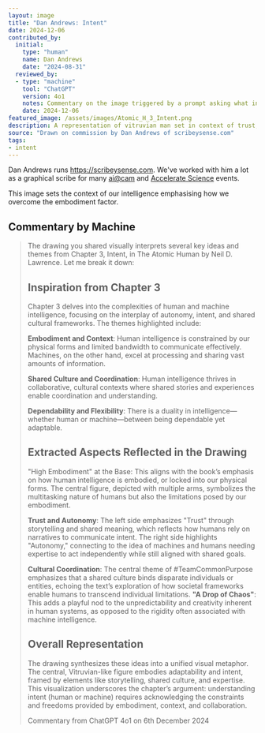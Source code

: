 ```yaml
---
layout: image
title: "Dan Andrews: Intent"
date: 2024-12-06
contributed_by:
  initial:
    type: "human"
    name: Dan Andrews
    date: "2024-08-31"
  reviewed_by:
  - type: "machine"
    tool: "ChatGPT"
    version: 4o1
    notes: Commentary on the image triggered by a prompt asking what inspired the drawing and what it shows.
    date: 2024-12-06
featured_image: /assets/images/Atomic_H_3_Intent.png
description: A representation of vitruvian man set in context of trust, autonomy and high embodiment
source: "Drawn on commission by Dan Andrews of scribeysense.com"
tags:
- intent
---
```


Dan Andrews runs <https://scribeysense.com>. We've worked with him a lot as a graphical scribe for many [ai@cam](https://ai.cam.ac.uk) and [Accelerate Science](https://science.ai.cam.ac.uk) events. 


This image sets the context of our intelligence emphasising how we overcome the embodiment factor.

## Commentary by Machine

> The drawing you shared visually interprets several key ideas and themes from Chapter 3, Intent, in The Atomic Human by Neil D. Lawrence. Let me break it down:
>
> ## Inspiration from Chapter 3
>
> Chapter 3 delves into the complexities of human and machine intelligence, focusing on the interplay of autonomy, intent, and shared cultural frameworks. The themes highlighted include:
>
> **Embodiment and Context**: Human intelligence is constrained by our physical forms and limited bandwidth to communicate effectively. Machines, on the other hand, excel at processing and sharing vast amounts of information.
>
> **Shared Culture and Coordination**: Human intelligence thrives in collaborative, cultural contexts where shared stories and experiences enable coordination and understanding.
>
> **Dependability and Flexibility**: There is a duality in intelligence—whether human or machine—between being dependable yet adaptable.
>
> ## Extracted Aspects Reflected in the Drawing
>
>"High Embodiment" at the Base: This aligns with the book’s emphasis on how human intelligence is embodied, or locked into our physical forms. The central figure, depicted with multiple arms, symbolizes the multitasking nature of humans but also the limitations posed by our embodiment.
>
> **Trust and Autonomy**: The left side emphasizes "Trust" through storytelling and shared meaning, which reflects how humans rely on narratives to communicate intent. The right side highlights "Autonomy," connecting to the idea of machines and humans needing expertise to act independently while still aligned with shared goals.
>
> **Cultural Coordination**: The central theme of #TeamCommonPurpose emphasizes that a shared culture binds disparate individuals or entities, echoing the text’s exploration of how societal frameworks enable humans to transcend individual limitations.
> **"A Drop of Chaos"**: This adds a playful nod to the unpredictability and creativity inherent in human systems, as opposed to the rigidity often associated with machine intelligence.
>
> ## Overall Representation
>
> The drawing synthesizes these ideas into a unified visual metaphor. The central, Vitruvian-like figure embodies adaptability and intent, framed by elements like storytelling, shared culture, and expertise. This visualization underscores the chapter’s argument: understanding intent (human or machine) requires acknowledging the constraints and freedoms provided by embodiment, context, and collaboration.
>
> Commentary from ChatGPT 4o1 on 6th December 2024
